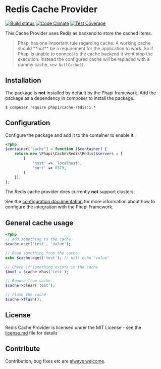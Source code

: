 # Redis Cache Provider

[![Build status](https://img.shields.io/travis/phapi/cache-redis.svg?style=flat-square)](https://travis-ci.org/phapi/cache-redis)
[![Code Climate](https://img.shields.io/codeclimate/github/phapi/cache-redis.svg?style=flat-square)](https://codeclimate.com/github/phapi/cache-redis)
[![Test Coverage](https://img.shields.io/codeclimate/coverage/github/phapi/cache-redis.svg?style=flat-square)](https://codeclimate.com/github/phapi/cache-redis/coverage)

This Cache Provider uses Redis as backend to store the cached items.

<blockquote>Phapi has one important rule regarding cache: A working cache should **not** be a requirement for the application to work. So if Phapi is unable to connect to the cache backend it wont stop the execution. Instead the configured cache will be replaced with a dummy cache, <code>new NullCache()</code>.</blockquote>

## Installation
The package is **not** installed by default by the Phapi framework. Add the package as a dependency in composer to install the package.

```shell
$ composer require phapi/cache-redis:1.*
```

## Configuration
Configure the package and add it to the container to enable it.

```php
<?php
$container['cache'] = function ($container) {
    return new \Phapi\Cache\Redis\Redis($servers = [
        [
            'host' => 'localhost',
            'port' => 6379,
        ]
    ]);
};
```
The Redis cache provider does currently **not** support clusters.

See the [configuration documentation](http://phapi.github.io/docs/started/configuration/) for more information about how to configure the integration with the Phapi Framework.

## General cache usage
```php
<?php
// Add something to the cache
$cache->set('test', 'value');

// Read something from the cache
echo $cache->get('test'); // Will echo "value"

// Check if something exists in the cache
$bool = $cache->has('test');

// Remove from cache
$cache->clear('test');

// Flush the cache
$cache->flush();
```

## License
Redis Cache Provider is licensed under the MIT License - see the [license.md](https://github.com/phapi/cache-redis/blob/master/license.md) file for details

## Contribute
Contribution, bug fixes etc are [always welcome](https://github.com/phapi/cache-redis/issues/new).
